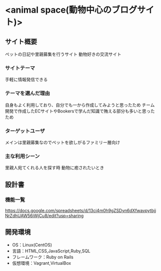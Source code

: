 # <animal space(動物中心のブログサイト)>

## サイト概要
ペットの日記や里親募集を行うサイト
動物好きの交流サイト

### サイトテーマ
手軽に情報発信できる

### テーマを選んだ理由
自身もよく利用しており、自分でも一から作成してみようと思ったため
チーム開発で作成したECサイトやBookersで学んだ知識で賄える部分も多いと思ったため

### ターゲットユーザ
メインは里親募集なのでペットを欲しがるファミリー層向け

### 主な利用シーン
里親人宛てくれる人を探す時
動物に癒されたいとき

## 設計書

### 機能一覧
https://docs.google.com/spreadsheets/d/13ci4m0h9gZSDyn6dXfwavpytbjjNrZdhUAW56iWjCu8/edit?usp=sharing

## 開発環境
- OS：Linux(CentOS)
- 言語：HTML,CSS,JavaScript,Ruby,SQL
- フレームワーク：Ruby on Rails
- 仮想環境：Vagrant,VirtualBox